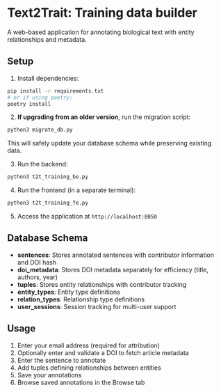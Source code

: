 # Text2Trait: Training data builder

A web-based application for annotating biological text with entity relationships and metadata.

## Setup

1. Install dependencies:
```bash
pip install -r requirements.txt
# or if using poetry:
poetry install
```

2. **If upgrading from an older version**, run the migration script:
```bash
python3 migrate_db.py
```
This will safely update your database schema while preserving existing data.

3. Run the backend:
```bash
python3 t2t_training_be.py
```

4. Run the frontend (in a separate terminal):
```bash
python3 t2t_training_fe.py
```

5. Access the application at `http://localhost:8050`

## Database Schema

- **sentences**: Stores annotated sentences with contributor information and DOI hash
- **doi_metadata**: Stores DOI metadata separately for efficiency (title, authors, year)
- **tuples**: Stores entity relationships with contributor tracking
- **entity_types**: Entity type definitions
- **relation_types**: Relationship type definitions
- **user_sessions**: Session tracking for multi-user support

## Usage

1. Enter your email address (required for attribution)
2. Optionally enter and validate a DOI to fetch article metadata
3. Enter the sentence to annotate
4. Add tuples defining relationships between entities
5. Save your annotations
6. Browse saved annotations in the Browse tab
